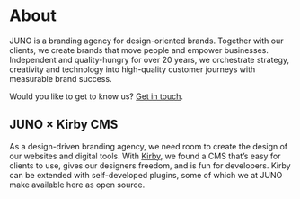# About
JUNO is a branding agency for design-oriented brands. Together with our clients, we create brands that move people and empower businesses. Independent and quality-hungry for over 20 years, we orchestrate strategy, creativity and technology into high-quality customer journeys with measurable brand success.

Would you like to get to know us? [Get in touch](https://juno-hamburg.com/en/contact).

## JUNO × Kirby CMS
As a design-driven branding agency, we need room to create the design of our websites and digital tools. With [Kirby](https://getkirby.com), we found a CMS that’s easy for clients to use, gives our designers freedom, and is fun for developers. Kirby can be extended with self-developed plugins, some of which we at JUNO make available here as open source.

